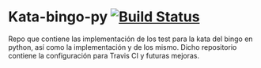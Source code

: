 # Kata-bingo-py [![Build Status](https://travis-ci.org/erepo/Kata-bingo-py.svg?branch=master)](https://travis-ci.org/erepo/Kata-bingo-py)
Repo que contiene las implementación de los test para la kata del bingo en python, así como la implementación y de los mismo. Dicho repositorio contiene la configuración para Travis CI y futuras mejoras. 
